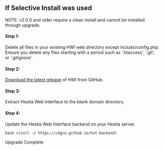 ## If Selective Install was used

NOTE: v2.0.0 and older require a clean install and cannot be installed through upgrade.

#### Step 1:
Delete all files in your existing HWI web directory except includs/config.php. Ensure you delete any files starting with a period such as '.htaccess', '.git', or '.gitignore'.


#### Step 2:
[Download the latest release](https://github.com/cdgco/HestiaWebInterface/archive/v1.0.0.zip) of HWI from GitHub.

#### Step 3:
Extract Hestia Web Interface to the blank domain directory.


#### Step 4:
Update the Hestia Web Interface backend on your Hestia server.
```shell
bash <(curl -s https://cdgco.github.io/hst-backend)
```

Upgrade Complete

